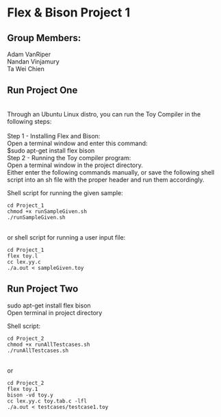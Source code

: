 # Flex & Bison Project 1

## Group Members:

Adam VanRiper<br/>
Nandan Vinjamury<br/>
Ta Wei Chien

## Run Project One
<br/>
Through an Ubuntu Linux distro, you can run the Toy Compiler in the following steps:
<br/><br/>
Step 1 - Installing Flex and Bison:<br/>
Open a terminal window and enter this command:<br/>
$sudo apt-get install flex bison<br/>
Step 2 - Running the Toy compiler program:</br>
Open a terminal window in the project directory. <br/>
Either enter the following commands manually, or save the following shell script into an sh file with the proper header and run them accordingly.<br/>

Shell script for running the given sample:<br/>

```
cd Project_1
chmod +x runSampleGiven.sh
./runSampleGiven.sh
```

<br/> or shell script for running a user input file:<br/>

```
cd Project_1
flex toy.l
cc lex.yy.c
./a.out < sampleGiven.toy
```

## Run Project Two

sudo apt-get install flex bison<br/>
Open terminal in project directory<br/>

Shell script:<br/>

```
cd Project_2
chmod +x runAllTestcases.sh
./runAllTestcases.sh
```

<br/> or <br/>

```
cd Project_2
flex toy.1
bison -vd toy.y
cc lex.yy.c toy.tab.c -lfl
./a.out < testcases/testcase1.toy
```
